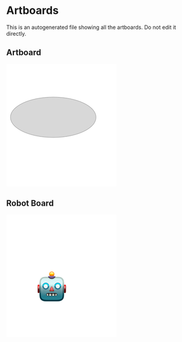 # Artboards

This is an autogenerated file showing all the artboards. Do not edit it directly.

## Artboard

![Artboard](./.exportedArtboards/doodle/Artboard.png)


## Robot Board

![Robot Board](./.exportedArtboards/doodle/Robot%20Board.png)

